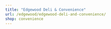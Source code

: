 ```yaml
---
title: "Edgewood Deli & Convenience"
url: /edgewood/edgewood-deli-and-convenience/
shop: convenience
---
```

